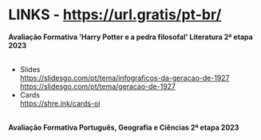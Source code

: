 # LINKS - https://url.gratis/pt-br/

<b>Avaliação Formativa 'Harry Potter e a pedra filosofal' Literatura 2ª etapa 2023</b> </br>
 </br>
- Slides </br>
https://slidesgo.com/pt/tema/infograficos-da-geracao-de-1927 </br>
https://slidesgo.com/pt/tema/geracao-de-1927 </br>
- Cards </br>
https://shre.ink/cards-oi </br>
</br>
<b>Avaliação Formativa Português, Geografia e Ciências 2ª etapa 2023</b> </br>

#

